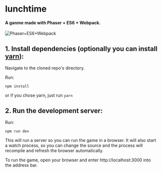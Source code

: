 # lunchtime

#### A ganme made with Phaser + ES6 + Webpack.

![Phaser+ES6+Webpack](https://raw.githubusercontent.com/lean/phaser-es6-webpack/master/assets/images/phaser-es6-webpack.jpg)

## 1. Install dependencies (optionally you can install [yarn](https://yarnpkg.com/)):

Navigate to the cloned repo's directory.

Run:

`npm install`

or if you chose yarn, just run `yarn`

## 2. Run the development server:

Run:

`npm run dev`

This will run a server so you can run the game in a browser. It will also start a watch process, so you can change the source and the process will recompile and refresh the browser automatically.

To run the game, open your browser and enter http://localhost:3000 into the address bar.
